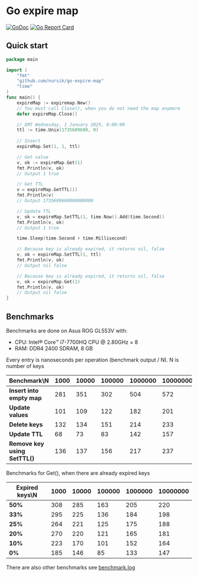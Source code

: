 # Go expire map
[![GoDoc](https://godoc.org/github.com/nursik/go-expire-map?status.svg)](https://godoc.org/github.com/nursik/go-expire-map)
[![Go Report Card](https://goreportcard.com/badge/github.com/nursik/go-expire-map)](https://goreportcard.com/report/github.com/nursik/go-expire-map)

## Quick start
```go
package main

import (
	"fmt"
	"github.com/nursik/go-expire-map"
	"time"
)
func main() {
    expireMap := expiremap.New()
    // You must call Close(), when you do not need the map anymore
    defer expireMap.Close()

    // GMT Wednesday, 1 January 2025, 0:00:00
    ttl := time.Unix(1735689600, 0)
    
    // Insert
    expireMap.Set(1, 1, ttl)

    // Get value
    v, ok := expireMap.Get(1)
    fmt.Println(v, ok)
    // Output 1 true

    // Get TTL
    v = expireMap.GetTTL(1)
    fmt.Println(v)
    // Output 1735689600000000000

    // Update TTL
    v, ok = expireMap.SetTTL(1, time.Now().Add(time.Second))
    fmt.Println(v, ok)
    // Output 1 true

    time.Sleep(time.Second + time.Millisecond)

    // Because key is already expired, it returns nil, false
    v, ok = expireMap.SetTTL(1, ttl)
    fmt.Println(v, ok)
    // Output nil false

    // Because key is already expired, it returns nil, false
    v, ok = expireMap.Get(1)
    fmt.Println(v, ok)
    // Output nil false
}

```

## Benchmarks
Benchmarks are done on Asus ROG GL553V with:
* CPU: Intel® Core™ i7-7700HQ CPU @ 2.80GHz × 8
* RAM: DDR4 2400 SDRAM, 8 GB

Every entry is nanoseconds per operation (benchmark output / N). N is number of keys

| Benchmark\N  | 1000 | 10000 | 100000 | 1000000 | 10000000 |
| ------------ | ---- | ----- | ------ | ------- | -------- |
| **Insert into empty map**     | 281 | 351 | 302 | 504 | 572 |
| **Update values**             | 101 | 109 | 122 | 182 | 201 |
| **Delete keys**               | 132 | 134 | 151 | 214 | 233 |
| **Update TTL**                |  68 | 73  | 83  | 142 | 157 |
| **Remove key using SetTTL()** | 136 | 137 | 156 | 217 | 237 |

Benchmarks for Get(), when there are already expired keys

| Expired keys\N  | 1000 | 10000 | 100000 | 1000000 | 10000000 |
| ------------    | ---- | ----- | ------ | ------- | -------- |
| **50%**         | 308  | 285   | 163    | 205     | 220 |
| **33%**         | 295  | 225   | 136    | 184     | 198 |
| **25%**         | 264  | 221   | 125    | 175     | 188 |
| **20%**         | 270  | 220   | 121    | 165     | 181 |
| **10%**         | 223  | 170   | 101    | 152     | 164 |
| **0%**          | 185  | 146   |  85    | 133     | 147 | 

There are also other benchmarks see [benchmark.log](https://github.com/nursik/go-expire-map/blob/master/benchmark.log)